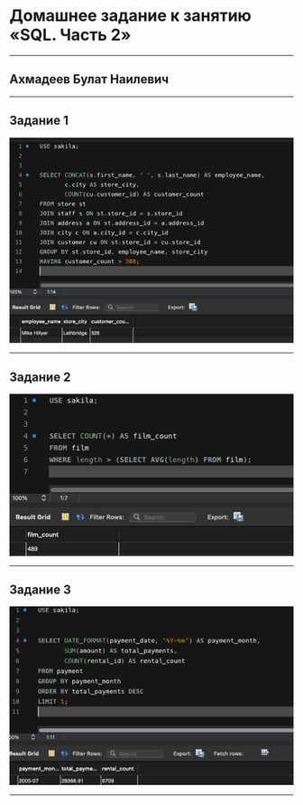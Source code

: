 # Домашнее задание к занятию «SQL. Часть 2»

---
## Ахмадеев Булат Наилевич

---

## Задание 1

![alt text](<images/Снимок экрана 2024-08-19 в 12.36.20.png>)

---

## Задание 2

![alt text](<images/Снимок экрана 2024-08-19 в 12.37.25.png>)

---

## Задание 3

![alt text](<images/Снимок экрана 2024-08-19 в 12.38.02.png>)

---